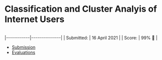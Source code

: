 # Classification and Cluster Analyis of Internet Users

|   |
|---|

 |------------|---------------|
 | Submitted: | 16 April 2021 |
 | Score:     | 99% 🚀         |

- [Submission](full-notebook.ipynb)
- [Evaluations](evaluations.pdf)
